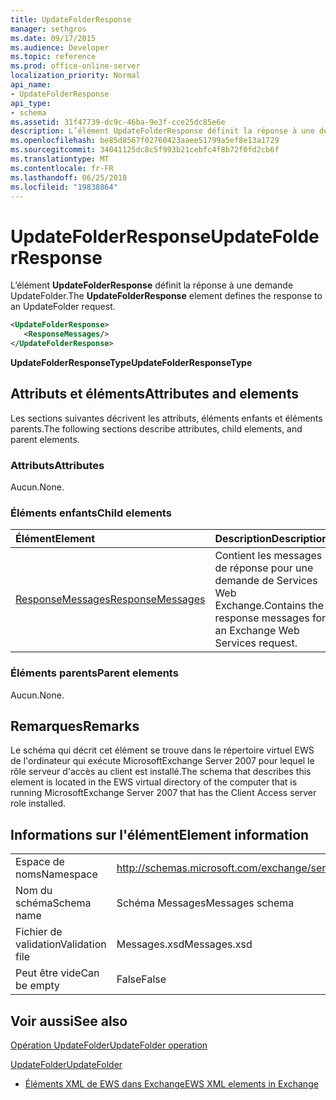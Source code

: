 ```yaml
---
title: UpdateFolderResponse
manager: sethgros
ms.date: 09/17/2015
ms.audience: Developer
ms.topic: reference
ms.prod: office-online-server
localization_priority: Normal
api_name:
- UpdateFolderResponse
api_type:
- schema
ms.assetid: 31f47739-dc9c-46ba-9e3f-cce25dc85e6e
description: L’élément UpdateFolderResponse définit la réponse à une demande UpdateFolder.
ms.openlocfilehash: be85d8567f02760423aaee51799a5ef8e13a1729
ms.sourcegitcommit: 34041125dc8c5f993b21cebfc4f8b72f0fd2cb6f
ms.translationtype: MT
ms.contentlocale: fr-FR
ms.lasthandoff: 06/25/2018
ms.locfileid: "19838864"
---
```

# <a name="updatefolderresponse"></a><span data-ttu-id="4e469-103">UpdateFolderResponse</span><span class="sxs-lookup"><span data-stu-id="4e469-103">UpdateFolderResponse</span></span>

<span data-ttu-id="4e469-104">L’élément **UpdateFolderResponse** définit la réponse à une demande UpdateFolder.</span><span class="sxs-lookup"><span data-stu-id="4e469-104">The **UpdateFolderResponse** element defines the response to an UpdateFolder request.</span></span> 
  
```xml
<UpdateFolderResponse>
   <ResponseMessages/>
</UpdateFolderResponse>
```

 <span data-ttu-id="4e469-105">**UpdateFolderResponseType**</span><span class="sxs-lookup"><span data-stu-id="4e469-105">**UpdateFolderResponseType**</span></span>
## <a name="attributes-and-elements"></a><span data-ttu-id="4e469-106">Attributs et éléments</span><span class="sxs-lookup"><span data-stu-id="4e469-106">Attributes and elements</span></span>

<span data-ttu-id="4e469-107">Les sections suivantes décrivent les attributs, éléments enfants et éléments parents.</span><span class="sxs-lookup"><span data-stu-id="4e469-107">The following sections describe attributes, child elements, and parent elements.</span></span>
  
### <a name="attributes"></a><span data-ttu-id="4e469-108">Attributs</span><span class="sxs-lookup"><span data-stu-id="4e469-108">Attributes</span></span>

<span data-ttu-id="4e469-109">Aucun.</span><span class="sxs-lookup"><span data-stu-id="4e469-109">None.</span></span>
  
### <a name="child-elements"></a><span data-ttu-id="4e469-110">Éléments enfants</span><span class="sxs-lookup"><span data-stu-id="4e469-110">Child elements</span></span>

|<span data-ttu-id="4e469-111">**Élément**</span><span class="sxs-lookup"><span data-stu-id="4e469-111">**Element**</span></span>|<span data-ttu-id="4e469-112">**Description**</span><span class="sxs-lookup"><span data-stu-id="4e469-112">**Description**</span></span>|
|:-----|:-----|
|[<span data-ttu-id="4e469-113">ResponseMessages</span><span class="sxs-lookup"><span data-stu-id="4e469-113">ResponseMessages</span></span>](responsemessages.md) <br/> |<span data-ttu-id="4e469-114">Contient les messages de réponse pour une demande de Services Web Exchange.</span><span class="sxs-lookup"><span data-stu-id="4e469-114">Contains the response messages for an Exchange Web Services request.</span></span>  <br/> |
   
### <a name="parent-elements"></a><span data-ttu-id="4e469-115">Éléments parents</span><span class="sxs-lookup"><span data-stu-id="4e469-115">Parent elements</span></span>

<span data-ttu-id="4e469-116">Aucun.</span><span class="sxs-lookup"><span data-stu-id="4e469-116">None.</span></span>
  
## <a name="remarks"></a><span data-ttu-id="4e469-117">Remarques</span><span class="sxs-lookup"><span data-stu-id="4e469-117">Remarks</span></span>

<span data-ttu-id="4e469-118">Le schéma qui décrit cet élément se trouve dans le répertoire virtuel EWS de l'ordinateur qui exécute MicrosoftExchange Server 2007 pour lequel le rôle serveur d'accès au client est installé.</span><span class="sxs-lookup"><span data-stu-id="4e469-118">The schema that describes this element is located in the EWS virtual directory of the computer that is running MicrosoftExchange Server 2007 that has the Client Access server role installed.</span></span>
  
## <a name="element-information"></a><span data-ttu-id="4e469-119">Informations sur l'élément</span><span class="sxs-lookup"><span data-stu-id="4e469-119">Element information</span></span>

|||
|:-----|:-----|
|<span data-ttu-id="4e469-120">Espace de noms</span><span class="sxs-lookup"><span data-stu-id="4e469-120">Namespace</span></span>  <br/> |http://schemas.microsoft.com/exchange/services/2006/messages  <br/> |
|<span data-ttu-id="4e469-121">Nom du schéma</span><span class="sxs-lookup"><span data-stu-id="4e469-121">Schema name</span></span>  <br/> |<span data-ttu-id="4e469-122">Schéma Messages</span><span class="sxs-lookup"><span data-stu-id="4e469-122">Messages schema</span></span>  <br/> |
|<span data-ttu-id="4e469-123">Fichier de validation</span><span class="sxs-lookup"><span data-stu-id="4e469-123">Validation file</span></span>  <br/> |<span data-ttu-id="4e469-124">Messages.xsd</span><span class="sxs-lookup"><span data-stu-id="4e469-124">Messages.xsd</span></span>  <br/> |
|<span data-ttu-id="4e469-125">Peut être vide</span><span class="sxs-lookup"><span data-stu-id="4e469-125">Can be empty</span></span>  <br/> |<span data-ttu-id="4e469-126">False</span><span class="sxs-lookup"><span data-stu-id="4e469-126">False</span></span>  <br/> |
   
## <a name="see-also"></a><span data-ttu-id="4e469-127">Voir aussi</span><span class="sxs-lookup"><span data-stu-id="4e469-127">See also</span></span>



[<span data-ttu-id="4e469-128">Opération UpdateFolder</span><span class="sxs-lookup"><span data-stu-id="4e469-128">UpdateFolder operation</span></span>](updatefolder-operation.md)
  
[<span data-ttu-id="4e469-129">UpdateFolder</span><span class="sxs-lookup"><span data-stu-id="4e469-129">UpdateFolder</span></span>](updatefolder.md)


- [<span data-ttu-id="4e469-130">Éléments XML de EWS dans Exchange</span><span class="sxs-lookup"><span data-stu-id="4e469-130">EWS XML elements in Exchange</span></span>](ews-xml-elements-in-exchange.md)

